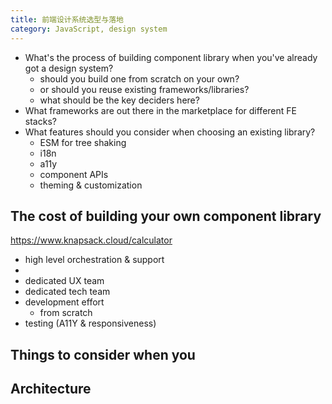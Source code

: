 ```yaml
---
title: 前端设计系统选型与落地
category: JavaScript, design system 
---
```


* What's the process of building component library when you've already got a design system?
  * should you build one from scratch on your own?
  * or should you reuse existing frameworks/libraries? 
  * what should be the key deciders here?
* What frameworks are out there in the marketplace for different FE stacks?
* What features should you consider when choosing an existing library?
  * ESM for tree shaking
  * i18n
  * a11y
  * component APIs
  * theming & customization

## The cost of building your own component library

https://www.knapsack.cloud/calculator

* high level orchestration & support
*  
* dedicated UX team
* dedicated tech team
* development effort
  * from scratch
* testing (A11Y & responsiveness)

## Things to consider when you

## Architecture
